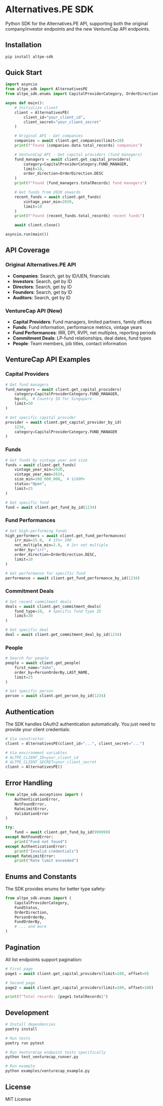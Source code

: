 # Alternatives.PE SDK

Python SDK for the Alternatives.PE API, supporting both the original company/investor endpoints and the new VentureCap API endpoints.

## Installation

```bash
pip install altpe-sdk
```

## Quick Start

```python
import asyncio
from altpe_sdk import AlternativesPE
from altpe_sdk.enums import CapitalProviderCategory, OrderDirection

async def main():
    # Initialize client
    client = AlternativesPE(
        client_id="your_client_id",
        client_secret="your_client_secret"
    )

    # Original API - Get companies
    companies = await client.get_companies(limit=10)
    print(f"Found {companies.data.total_records} companies")

    # VentureCap API - Get capital providers (fund managers)
    fund_managers = await client.get_capital_providers(
        category=CapitalProviderCategory.FUND_MANAGER,
        limit=10,
        order_direction=OrderDirection.DESC
    )
    print(f"Found {fund_managers.totalRecords} fund managers")

    # Get funds from 2020 onwards
    recent_funds = await client.get_funds(
        vintage_year_min=2020,
        limit=10
    )
    print(f"Found {recent_funds.total_records} recent funds")

    await client.close()

asyncio.run(main())
```

## API Coverage

### Original Alternatives.PE API

- **Companies**: Search, get by ID/UEN, financials
- **Investors**: Search, get by ID
- **Directors**: Search, get by ID
- **Founders**: Search, get by ID
- **Auditors**: Search, get by ID

### VentureCap API (New)

- **Capital Providers**: Fund managers, limited partners, family offices
- **Funds**: Fund information, performance metrics, vintage years
- **Fund Performances**: IRR, DPI, RVPI, net multiples, reporting periods
- **Commitment Deals**: LP-fund relationships, deal dates, fund types
- **People**: Team members, job titles, contact information

## VentureCap API Examples

### Capital Providers

```python
# Get fund managers
fund_managers = await client.get_capital_providers(
    category=CapitalProviderCategory.FUND_MANAGER,
    hq=40,  # Country ID for Singapore
    limit=50
)

# Get specific capital provider
provider = await client.get_capital_provider_by_id(
    1234,
    category=CapitalProviderCategory.FUND_MANAGER
)
```

### Funds

```python
# Get funds by vintage year and size
funds = await client.get_funds(
    vintage_year_min=2020,
    vintage_year_max=2024,
    size_min=100_000_000,  # $100M+
    status="Open",
    limit=25
)

# Get specific fund
fund = await client.get_fund_by_id(1234)
```

### Fund Performances

```python
# Get high-performing funds
high_performers = await client.get_fund_performances(
    irr_min=15.0,  # 15%+ IRR
    net_multiple_min=2.0,  # 2x+ net multiple
    order_by="irr",
    order_direction=OrderDirection.DESC,
    limit=20
)

# Get performance for specific fund
performance = await client.get_fund_performance_by_id(1234)
```

### Commitment Deals

```python
# Get recent commitment deals
deals = await client.get_commitment_deals(
    fund_type=10,  # Specific fund type ID
    limit=30
)

# Get specific deal
deal = await client.get_commitment_deal_by_id(1234)
```

### People

```python
# Search for people
people = await client.get_people(
    first_name="John",
    order_by=PersonOrderBy.LAST_NAME,
    limit=25
)

# Get specific person
person = await client.get_person_by_id(1234)
```

## Authentication

The SDK handles OAuth2 authentication automatically. You just need to provide your client credentials:

```python
# Via constructor
client = AlternativesPE(client_id="...", client_secret="...")

# Via environment variables
# ALTPE_CLIENT_ID=your_client_id
# ALTPE_CLIENT_SECRET=your_client_secret
client = AlternativesPE()
```

## Error Handling

```python
from altpe_sdk.exceptions import (
    AuthenticationError,
    NotFoundError,
    RateLimitError,
    ValidationError
)

try:
    fund = await client.get_fund_by_id(999999)
except NotFoundError:
    print("Fund not found")
except AuthenticationError:
    print("Invalid credentials")
except RateLimitError:
    print("Rate limit exceeded")
```

## Enums and Constants

The SDK provides enums for better type safety:

```python
from altpe_sdk.enums import (
    CapitalProviderCategory,
    FundStatus,
    OrderDirection,
    PersonOrderBy,
    FundOrderBy,
    # ... and more
)
```

## Pagination

All list endpoints support pagination:

```python
# First page
page1 = await client.get_capital_providers(limit=100, offset=0)

# Second page
page2 = await client.get_capital_providers(limit=100, offset=100)

print(f"Total records: {page1.totalRecords}")
```

## Development

```bash
# Install dependencies
poetry install

# Run tests
poetry run pytest

# Run VentureCap endpoint tests specifically
python test_venturecap_runner.py

# Run example
python examples/venturecap_example.py
```

## License

MIT License
